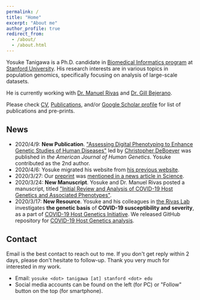 ```yaml
---
permalink: /
title: "Home"
excerpt: "About me"
author_profile: true
redirect_from: 
  - /about/
  - /about.html
---
```


Yosuke Tanigawa is a Ph.D. candidate in [Biomedical Informatics program](https://med.stanford.edu/bmi.html) at [Stanford University](https://www.stanford.edu/). His research interests are in various topics in population genomics, specifically focusing on analysis of large-scale datasets.

He is currently working with [Dr. Manuel Rivas](http://med.stanford.edu/rivaslab/) and [Dr. Gill Bejerano](http://bejerano.stanford.edu/).

Please check [CV](cv), [Publications](publications), and/or [Google Scholar profile](https://scholar.google.com/citations?user=9hVh3nQAAAAJ&hl=en) for list of publications and pre-prints.

## News

- 2020/4/9: **New Publication**. ["Assessing Digital Phenotyping to Enhance Genetic Studies of Human Diseases"](publication/2020-05-07-digial-phenotyping) led by [Christopher DeBoever](https://cdeboever3.github.io/) was published in *the American Journal of Human Genetics*. Yosuke contributed as the 2nd author.
- 2020/4/6: Yosuke migrated his website from [his previous website](https://sites.google.com/site/yktanigawa/home).
- 2020/3/27: Our [preprint](https://doi.org/10.20944/preprints202003.0356.v1) was [mentioned in a news article in Science](https://doi.org/10.1126/science.abb9192).
- 2020/3/24: **New Manuscript**. Yosuke and Dr. Manuel Rivas posted a manuscript, titled ["Initial Review and Analysis of COVID-19 Host Genetics and Associated Phenotypes"](https://doi.org/10.20944/preprints202003.0356.v1).
- 2020/3/17: **New Resource**. 
Yosuke and his colleagues in [the Rivas Lab](http://med.stanford.edu/rivaslab/) investigates **the genetic basis** of **COVID-19 susceptibility and severity**, as a part of [COVID-19 Host Genetics Initiative](https://covid19hg.netlify.com/). We released GitHub repository for [COVID-19 Host Genetics analysis](https://github.com/rivas-lab/covid19).

## Contact

Email is the best contact to reach out to me. If you don't get reply within 2 days, please don't hesitate to follow-up. Thank you very much for interested in my work.

- Email: `yosuke <dot> tanigawa [at] stanford <dot> edu`
- Social media accounts can be found on the left (for PC) or "Follow" button on the top (for smartphone).
